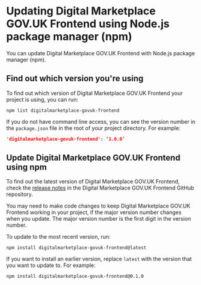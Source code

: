 # Updating Digital Marketplace GOV.UK Frontend using Node.js package manager (npm)

You can update Digital Marketplace GOV.UK Frontend with Node.js package manager (npm).

## Find out which version you're using

To find out which version of Digital Marketplace GOV.UK Frontend your project is using, you can run:

```shell
npm list digitalmarketplace-govuk-frontend
```

If you do not have command line access, you can see the version number in the
`package.json` file in the root of your project directory. For example:

```json
'digitalmarketplace-govuk-frontend': ‘1.0.0’
```

## Update Digital Marketplace GOV.UK Frontend using npm

To find out the latest version of Digital Marketplace GOV.UK Frontend, check the [release
notes](https://github.com/alphagov/digitalmarketplace-govuk-frontend/releases) in the Digital Marketplace GOV.UK Frontend GitHub repository.

You may need to make code changes to keep Digital Marketplace GOV.UK Frontend working in your project, if the major version number changes when you update. The major version number is the first digit in the version number.

To update to the most recent version, run:

```shell
npm install digitalmarketplace-govuk-frontend@latest
```

If you want to install an earlier version, replace `latest` with the version that you want to update to. For example:

```shell
npm install digitalmarketplace-govuk-frontend@0.1.0
```
